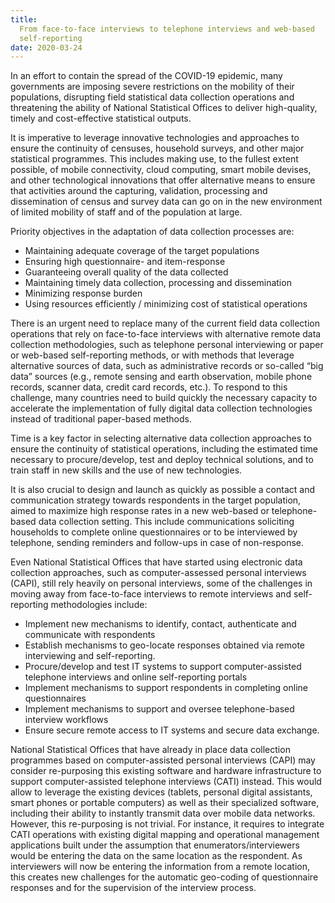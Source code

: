 ```yaml
---
title:
  From face-to-face interviews to telephone interviews and web-based
  self-reporting
date: 2020-03-24
---
```


In an effort to contain the spread of the COVID-19 epidemic, many governments
are imposing severe restrictions on the mobility of their populations,
disrupting field statistical data collection operations and threatening the
ability of National Statistical Offices to deliver high-quality, timely and
cost-effective statistical outputs.

It is imperative to leverage innovative technologies and approaches to ensure
the continuity of censuses, household surveys, and other major statistical
programmes. This includes making use, to the fullest extent possible, of mobile
connectivity, cloud computing, smart mobile devises, and other technological
innovations that offer alternative means to ensure that activities around the
capturing, validation, processing and dissemination of census and survey data
can go on in the new environment of limited mobility of staff and of the
population at large.

Priority objectives in the adaptation of data collection processes are:

- Maintaining adequate coverage of the target populations
- Ensuring high questionnaire- and item-response
- Guaranteeing overall quality of the data collected
- Maintaining timely data collection, processing and dissemination
- Minimizing response burden
- Using resources efficiently / minimizing cost of statistical operations

There is an urgent need to replace many of the current field data collection
operations that rely on face-to-face interviews with alternative remote data
collection methodologies, such as telephone personal interviewing or paper or
web-based self-reporting methods, or with methods that leverage alternative
sources of data, such as administrative records or so-called “big data” sources
\(e.g., remote sensing and earth observation, mobile phone records, scanner
data, credit card records, etc.\). To respond to this challenge, many countries
need to build quickly the necessary capacity to accelerate the implementation of
fully digital data collection technologies instead of traditional paper-based
methods.

Time is a key factor in selecting alternative data collection approaches to
ensure the continuity of statistical operations, including the estimated time
necessary to procure/develop, test and deploy technical solutions, and to train
staff in new skills and the use of new technologies.

It is also crucial to design and launch as quickly as possible a contact and
communication strategy towards respondents in the target population, aimed to
maximize high response rates in a new web-based or telephone-based data
collection setting. This include communications soliciting households to
complete online questionnaires or to be interviewed by telephone, sending
reminders and follow-ups in case of non-response.

Even National Statistical Offices that have started using electronic data
collection approaches, such as computer-assessed personal interviews \(CAPI\),
still rely heavily on personal interviews, some of the challenges in moving away
from face-to-face interviews to remote interviews and self-reporting
methodologies include:

- Implement new mechanisms to identify, contact, authenticate and communicate
  with respondents
- Establish mechanisms to geo-locate responses obtained via remote interviewing
  and self-reporting.
- Procure/develop and test IT systems to support computer-assisted telephone
  interviews and online self-reporting portals
- Implement mechanisms to support respondents in completing online
  questionnaires
- Implement mechanisms to support and oversee telephone-based interview
  workflows
- Ensure secure remote access to IT systems and secure data exchange.

National Statistical Offices that have already in place data collection
programmes based on computer-assisted personal interviews \(CAPI\) may consider
re-purposing this existing software and hardware infrastructure to support
computer-assisted telephone interviews \(CATI\) instead. This would allow to
leverage the existing devices \(tablets, personal digital assistants, smart
phones or portable computers\) as well as their specialized software, including
their ability to instantly transmit data over mobile data networks. However,
this re-purposing is not trivial. For instance, it requires to integrate CATI
operations with existing digital mapping and operational management applications
built under the assumption that enumerators/interviewers would be entering the
data on the same location as the respondent. As interviewers will now be
entering the information from a remote location, this creates new challenges for
the automatic geo-coding of questionnaire responses and for the supervision of
the interview process.
